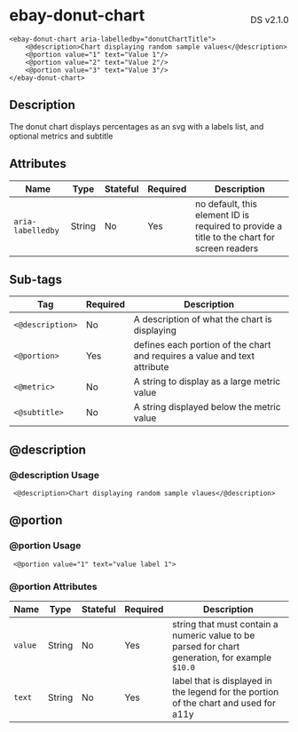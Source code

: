 <h1 style='display: flex; justify-content: space-between; align-items: center;'>
    <span>
        ebay-donut-chart
    </span>
    <span style='font-weight: normal; font-size: medium; margin-bottom: -15px;'>
        DS v2.1.0
    </span>
</h1>

```marko
<ebay-donut-chart aria-labelledby="donutChartTitle">
    <@description>Chart displaying random sample values</@description>
    <@portion value="1" text="Value 1"/>
    <@portion value="2" text="Value 2"/>
    <@portion value="3" text="Value 3"/>
</ebay-donut-chart>
```

## Description

The donut chart displays percentages as an svg with a labels list, and optional metrics and subtitle

## Attributes

| Name              | Type   | Stateful | Required | Description                                                                                |
| ----------------- | ------ | -------- | -------- | ------------------------------------------------------------------------------------------ |
| `aria-labelledby` | String | No       | Yes      | no default, this element ID is required to provide a title to the chart for screen readers |

## Sub-tags

| Tag              | Required | Description                                                               |
| ---------------- | -------- | ------------------------------------------------------------------------- |
| `<@description>` | No       | A description of what the chart is displaying                             |
| `<@portion>`     | Yes      | defines each portion of the chart and requires a value and text attribute |
| `<@metric>`      | No       | A string to display as a large metric value                               |
| `<@subtitle>`    | No       | A string displayed below the metric value                                 |

## @description

### @description Usage

```marko
 <@description>Chart displaying random sample vlaues</@description>
```

## @portion

### @portion Usage

```marko
 <@portion value="1" text="value label 1">
```

### @portion Attributes

| Name    | Type   | Stateful | Required | Description                                                                                     |
| ------- | ------ | -------- | -------- | ----------------------------------------------------------------------------------------------- |
| `value` | String | No       | Yes      | string that must contain a numeric value to be parsed for chart generation, for example `$10.0` |
| `text`  | String | No       | Yes      | label that is displayed in the legend for the portion of the chart and used for a11y            |
